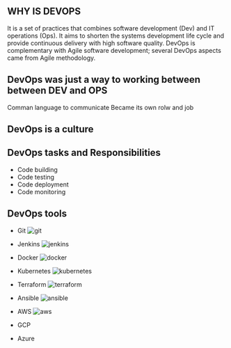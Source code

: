 ## WHY IS DEVOPS

It is a set of practices that combines software development (Dev) and IT operations (Ops). It aims to shorten the systems development life cycle and provide continuous delivery with high software quality. DevOps is complementary with Agile software development; several DevOps aspects came from Agile methodology.


## DevOps was just a way to working between between DEV and OPS
Comman language to communicate 
Became its own rolw and job 

## DevOps is a culture


## DevOps tasks and Responsibilities

- Code building
- Code testing
- Code deployment
- Code monitoring

## DevOps tools

- Git
  ![git](https://git-scm.com/images/logos/downloads/Git-Icon-1788C.png)

- Jenkins
  ![jenkins](https://www.docker.com/sites/default/files/d8/2019-07/vertical-logo-monochromatic.png)

- Docker
  ![docker](https://www.docker.com/sites/default/files/d8/2019-07/vertical-logo-monochromatic.png)

- Kubernetes
  ![kubernetes](https://www.docker.com/sites/default/files/d8/2019-07/vertical-logo-monochromatic.png)

- Terraform
  ![terraform](https://www.docker.com/sites/default/files/d8/2019-07/vertical-logo-monochromatic.png)

- Ansible
  ![ansible](https://www.docker.com/sites/default/files/d8/2019-07/vertical-logo-monochromatic.png)

- AWS
  ![aws](https://www.docker.com/sites/default/files/d8/2019-07/vertical-logo-monochromatic.png)

- GCP
- Azure

